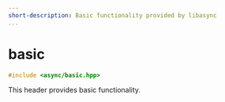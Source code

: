 ```yaml
---
short-description: Basic functionality provided by libasync
...
```


# basic

```cpp
#include <async/basic.hpp>
```

This header provides basic functionality.
